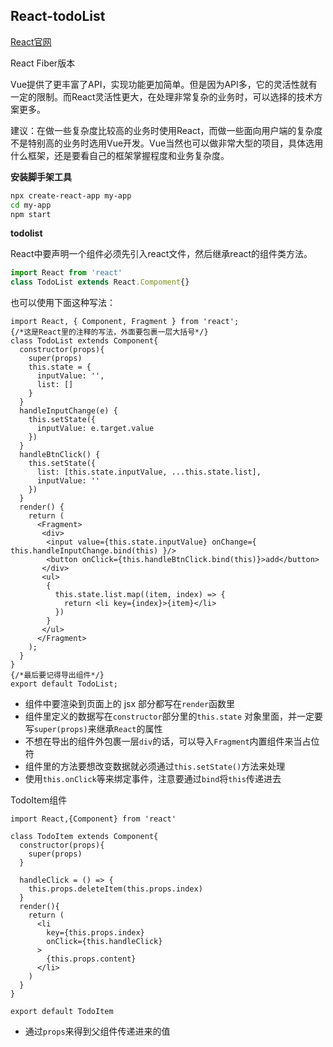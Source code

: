 ## React-todoList

[React官网](<https://reactjs.org/docs/getting-started.html>)

React Fiber版本

Vue提供了更丰富了API，实现功能更加简单。但是因为API多，它的灵活性就有一定的限制。而React灵活性更大，在处理非常复杂的业务时，可以选择的技术方案更多。

建议：在做一些复杂度比较高的业务时使用React，而做一些面向用户端的复杂度不是特别高的业务时选用Vue开发。Vue当然也可以做非常大型的项目，具体选用什么框架，还是要看自己的框架掌握程度和业务复杂度。

**安装脚手架工具**

```bash
npx create-react-app my-app
cd my-app
npm start
```

**todolist**

React中要声明一个组件必须先引入react文件，然后继承react的组件类方法。

```javascript
import React from 'react'
class TodoList extends React.Compoment{}
```

也可以使用下面这种写法：

```react
import React, { Component, Fragment } from 'react';
{/*这是React里的注释的写法，外面要包裹一层大括号*/}
class TodoList extends Component{
  constructor(props){
    super(props)
    this.state = {
      inputValue: '',
      list: []
    }
  }
  handleInputChange(e) {
    this.setState({
      inputValue: e.target.value
    })
  }
  handleBtnClick() {
    this.setState({
      list: [this.state.inputValue, ...this.state.list],
      inputValue: ''
    })
  }
  render() {
    return (
      <Fragment>
       <div>
        <input value={this.state.inputValue} onChange={ this.handleInputChange.bind(this) }/>
        <button onClick={this.handleBtnClick.bind(this)}>add</button>
       </div>
       <ul>
        {
          this.state.list.map((item, index) => {
            return <li key={index}>{item}</li>
          })
        }
       </ul>
      </Fragment>
    );
  }
}
{/*最后要记得导出组件*/}
export default TodoList;
```

- 组件中要渲染到页面上的 jsx 部分都写在`render`函数里
- 组件里定义的数据写在`constructor`部分里的`this.state` 对象里面，并一定要写`super(props)`来继承`React`的属性
- 不想在导出的组件外包裹一层`div`的话，可以导入`Fragment`内置组件来当占位符
- 组件里的方法要想改变数据就必须通过`this.setState()`方法来处理
- 使用`this.onClick`等来绑定事件，注意要通过`bind`将`this`传递进去



TodoItem组件

```react
import React,{Component} from 'react'

class TodoItem extends Component{
  constructor(props){
    super(props)
  }
  
  handleClick = () => {
    this.props.deleteItem(this.props.index)
  }
  render(){
    return (
      <li 
        key={this.props.index} 
        onClick={this.handleClick}
      >
        {this.props.content}
      </li>
    )
  }
}

export default TodoItem
```
- 通过`props`来得到父组件传递进来的值

